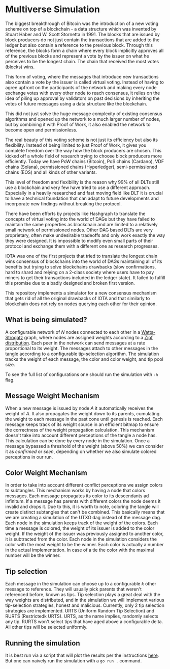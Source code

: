 # Multiverse Simulation

The biggest breakthrough of Bitcoin was the introduction of a new voting scheme on top of a blockchain - a data structure which was invented by Stuart Haber and W. Scott Stornetta in 1991. The blocks that are issued by block producers do not just contain the transactions that are added to the ledger but also contain a reference to the previous block. Through this reference, the blocks form a chain where every block implicitly approves all of the previous blocks and represent a vote by the issuer on what he perceives to be the longest chain. The chain that received the most votes (blocks) wins.

This form of voting, where the messages that introduce new transactions also contain a vote by the issuer is called virtual voting. Instead of having to agree upfront on the participants of the network and making every node exchange votes with every other node to reach consensus, it relies on the idea of piling up approval by validators on past decisions by inheriting the votes of future messages using a data structure like the blockchain.

This did not just solve the huge message complexity of existing consensus algorithms and opened up the network to a much larger number of nodes, but by combining it with Proof of Work, it also enabled the network to become open and permissionless.

The real beauty of this voting scheme is not just its efficiency but also its flexibility. Instead of being limited to just Proof of Work, it gives you complete freedom over the way how the block producers are chosen. This kicked off a whole field of research trying to choose block producers more efficiently. Today we have PoW chains (Bitcoin), PoS chains (Cardano), VDF chains (Solana), permissioned chains (Hyperledger), semi-permissioned chains (EOS) and all kinds of other variants.

This level of freedom and flexibility is the reason why 99% of all DLTs still use a blockchain and very few have tried to use a different approach. Especially in a heavily researched and fast moving field like DLT it is crucial to have a technical foundation that can adapt to future developments and incorporate new findings without breaking the protocol.

There have been efforts by projects like Hashgraph to translate the concepts of virtual voting into the world of DAGs but they have failed to maintain the same properties as blockchain and are limited to a relatively small network of permissioned nodes. Other DAG based DLTs are very proprietary, often make undesirable tradeoffs and only work exactly the way they were designed. It is impossible to modify even small parts of their protocol and exchange them with a different one as research progresses.

IOTA was one of the first projects that tried to translate the longest chain wins consensus of blockchains into the world of DAGs maintaining all of its benefits but trying to solve blockchains drawbacks (slow confirmations, hard to shard and relying on a 2-class society where users have to pay miners to get their transactions included in the ledger state). It failed to fulfill this promise due to a badly designed and broken first version. 

This repository implements a simulator for a new consensus mechanism that gets rid of all the original drawbacks of IOTA and that similarly to blockchain does not rely on nodes querying each other for their opinion.


## What is being simulated?
 
A configurable network of *N* nodes connected to each other in a [Watts-Strogatz](https://en.wikipedia.org/wiki/Watts%E2%80%93Strogatz_model) graph, 
where nodes are assigned weights according to a [Zipf distribution](https://en.wikipedia.org/wiki/Zipf%27s_law).
Each peer in the network can send messages at a rate proportional to its weight. The messages attach to other messages in the tangle according to a configurable tip-selection algorithm.
The simulation tracks the weight of each message, the color and color weight, and tip pool size.

To see the full list of configurations one should run the simulation with `-h` flag.

## Message Weight Mechanism

When a new message is issued by node *A* it automatically receives the weight of *A*. It also propagates the weight down to its parents, 
cumulating the weight to each message in the past cone until genesis is reached. 
Each message keeps track of its weight source in an efficient bitmap to ensure the correctness of the weight propagation calculation.
This mechanism doesn't take into account different perceptions of the tangle a node has.
This calculation can be done by every node in the simulation. Once a message bypassed a threshold of the weight (above 50%) we can consider it as *confirmed* or *seen*,
depending on whether we also simulate colored perceptions in our run.

## Color Weight Mechanism

In order to take into account different conflict perceptions we assign colors to subtangles. 
This mechanism works by having a node that colors messages.
Each message propagates its color to its descendants ad infinitum. If a message has parents with different colors the node deems it invalid and drops it.
Due to this, it is worth to note, coloring the tangle will create distinct subtangles that can't be combined.
This basically means that we are creating a simulation of the UTXO dag instead of the message dag.
Each node in the simulation keeps track of the weight of the colors. Each time a message is colored, the weight of its issuer is added to the color weight.
If the weight of the issuer was previously assigned to another color, it is subtracted from the color. 
Each node in the simulation considers the color with the most weight to be the winner. 
Each color is actually a number in the actual implementation. In case of a tie the color with the maximal number will be the winner. 

## Tip selection

Each message in the simulation can choose up to a configurable *k* other message to reference. 
They will usually pick parents that weren't referenced before, known as tips. 
Tip selection plays a great deal with the way weights are distributed, and in the simulation we will implement various 
tip-selection strategies, honest and malicious. Currently, only 2 tip selection strategies are implemented. 
URTS (Uniform Random Tip Selection) and RURTS (Restrictedk URTS). URTS, as the name implies, randomly selects any tip.
RURTS won't select tips that have aged above a configurable delta. All other tips will be selected uniformly.


## Running the simulation

It is best run via a script that will plot the results per the instructions [here](https://github.com/iotaledger/multiverse-simulation/blob/aw/scripts/README.md).
But one can naively run the simulation with a `go run .` command.